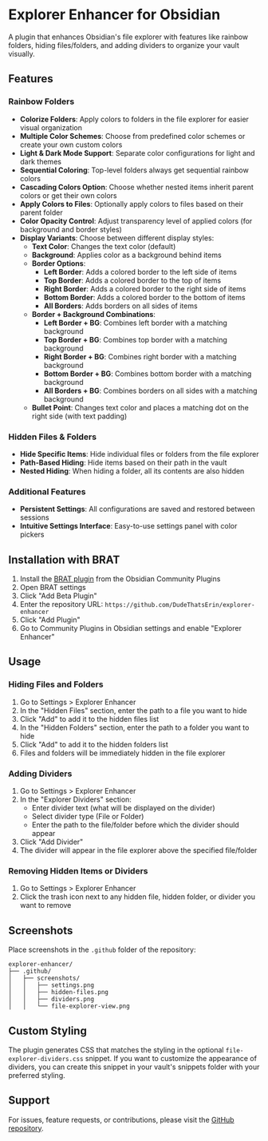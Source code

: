 # Explorer Enhancer for Obsidian

A plugin that enhances Obsidian's file explorer with features like rainbow folders, hiding files/folders, and adding dividers to organize your vault visually.

## Features

### Rainbow Folders
- **Colorize Folders**: Apply colors to folders in the file explorer for easier visual organization
- **Multiple Color Schemes**: Choose from predefined color schemes or create your own custom colors
- **Light & Dark Mode Support**: Separate color configurations for light and dark themes
- **Sequential Coloring**: Top-level folders always get sequential rainbow colors
- **Cascading Colors Option**: Choose whether nested items inherit parent colors or get their own colors
- **Apply Colors to Files**: Optionally apply colors to files based on their parent folder
- **Color Opacity Control**: Adjust transparency level of applied colors (for background and border styles)
- **Display Variants**: Choose between different display styles:
  - **Text Color**: Changes the text color (default)
  - **Background**: Applies color as a background behind items
  - **Border Options**:
    - **Left Border**: Adds a colored border to the left side of items
    - **Top Border**: Adds a colored border to the top of items
    - **Right Border**: Adds a colored border to the right side of items
    - **Bottom Border**: Adds a colored border to the bottom of items
    - **All Borders**: Adds borders on all sides of items
  - **Border + Background Combinations**:
    - **Left Border + BG**: Combines left border with a matching background
    - **Top Border + BG**: Combines top border with a matching background
    - **Right Border + BG**: Combines right border with a matching background
    - **Bottom Border + BG**: Combines bottom border with a matching background
    - **All Borders + BG**: Combines borders on all sides with a matching background
  - **Bullet Point**: Changes text color and places a matching dot on the right side (with text padding)

### Hidden Files & Folders
- **Hide Specific Items**: Hide individual files or folders from the file explorer
- **Path-Based Hiding**: Hide items based on their path in the vault
- **Nested Hiding**: When hiding a folder, all its contents are also hidden

### Additional Features
- **Persistent Settings**: All configurations are saved and restored between sessions
- **Intuitive Settings Interface**: Easy-to-use settings panel with color pickers

## Installation with BRAT

1. Install the [BRAT plugin](https://github.com/TfTHacker/obsidian42-brat) from the Obsidian Community Plugins
2. Open BRAT settings
3. Click "Add Beta Plugin"
4. Enter the repository URL: `https://github.com/DudeThatsErin/explorer-enhancer`
5. Click "Add Plugin"
6. Go to Community Plugins in Obsidian settings and enable "Explorer Enhancer"

## Usage

### Hiding Files and Folders

1. Go to Settings > Explorer Enhancer
2. In the "Hidden Files" section, enter the path to a file you want to hide
3. Click "Add" to add it to the hidden files list
4. In the "Hidden Folders" section, enter the path to a folder you want to hide
5. Click "Add" to add it to the hidden folders list
6. Files and folders will be immediately hidden in the file explorer

### Adding Dividers

1. Go to Settings > Explorer Enhancer
2. In the "Explorer Dividers" section:
   - Enter divider text (what will be displayed on the divider)
   - Select divider type (File or Folder)
   - Enter the path to the file/folder before which the divider should appear
3. Click "Add Divider"
4. The divider will appear in the file explorer above the specified file/folder

### Removing Hidden Items or Dividers

1. Go to Settings > Explorer Enhancer
2. Click the trash icon next to any hidden file, hidden folder, or divider you want to remove

## Screenshots

Place screenshots in the `.github` folder of the repository:

```
explorer-enhancer/
├── .github/
│   ├── screenshots/
│   │   ├── settings.png
│   │   ├── hidden-files.png
│   │   ├── dividers.png
│   │   └── file-explorer-view.png
```

## Custom Styling

The plugin generates CSS that matches the styling in the optional `file-explorer-dividers.css` snippet. If you want to customize the appearance of dividers, you can create this snippet in your vault's snippets folder with your preferred styling.

## Support

For issues, feature requests, or contributions, please visit the [GitHub repository](https://github.com/DudeThatsErin/explorer-enhancer).
